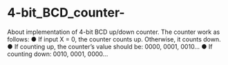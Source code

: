 # 4-bit_BCD_counter-
About implementation of 4-bit BCD up/down counter. The counter work as follows: ● If input X = 0, the counter counts up. Otherwise, it counts down. ● If counting up, the counter’s value should be: 0000, 0001, 0010... ● If counting down: 0010, 0001, 0000...
